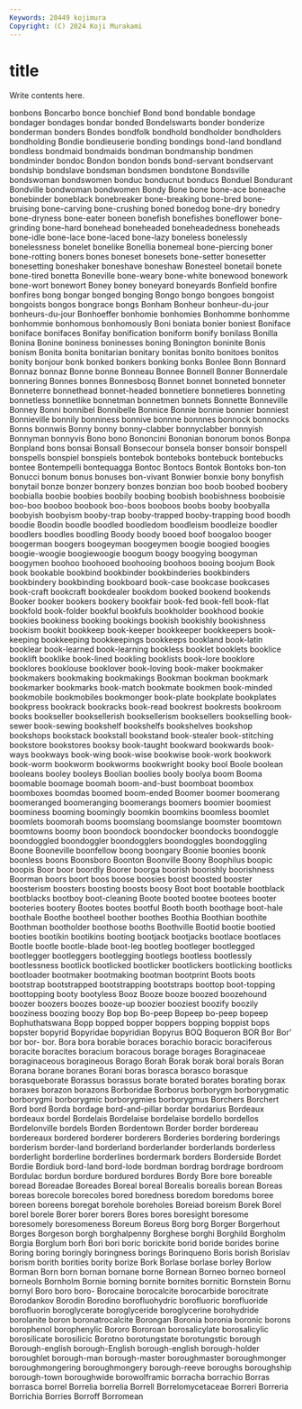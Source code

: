 ```yaml
---
Keywords: 20449 kojimura
Copyright: (C) 2024 Koji Murakami
---
```


# title

Write contents here.



bonbons Boncarbo bonce bonchief Bond bond bondable
bondage bondager bondages bondar bonded Bondelswarts bonder bonderize bonderman bonders
Bondes bondfolk bondhold bondholder bondholders bondholding Bondie bondieuserie bonding bondings
bond-land bondland bondless bondmaid bondmaids bondman bondmanship bondmen bondminder bondoc
Bondon bondon bonds bond-servant bondservant bondship bondslave bondsman bondsmen bondstone
Bondsville bondswoman bondswomen bonduc bonducnut bonducs Bonduel Bondurant Bondville bondwoman
bondwomen Bondy Bone bone bone-ace boneache bonebinder boneblack bonebreaker bone-breaking
bone-bred bone-bruising bone-carving bone-crushing boned bonedog bone-dry bonedry bone-dryness bone-eater
boneen bonefish bonefishes boneflower bone-grinding bone-hard bonehead boneheaded boneheadedness boneheads
bone-idle bone-lace bone-laced bone-lazy boneless bonelessly bonelessness bonelet bonelike Bonellia
bonemeal bone-piercing boner bone-rotting boners bones boneset bonesets bone-setter bonesetter
bonesetting boneshaker boneshave boneshaw Bonesteel bonetail bonete bone-tired bonetta Boneville
bone-weary bone-white bonewood bonework bone-wort bonewort Boney boney boneyard boneyards
Bonfield bonfire bonfires bong bongar bonged bonging Bongo bongo bongoes
bongoist bongoists bongos bongrace bongs Bonham Bonheur bonheur-du-jour bonheurs-du-jour Bonhoeffer
bonhomie bonhomies Bonhomme bonhomme bonhommie bonhomous bonhomously Boni boniata bonier
boniest Boniface boniface bonifaces Bonifay bonification boniform bonify bonilass Bonilla
Bonina Bonine boniness boninesses boning Bonington boninite Bonis bonism Bonita
bonita bonitarian bonitary bonitas bonito bonitoes bonitos bonity bonjour bonk
bonked bonkers bonking bonks Bonlee Bonn Bonnard Bonnaz bonnaz Bonne
bonne Bonneau Bonnee Bonnell Bonner Bonnerdale bonnering Bonnes bonnes Bonnesbosq
Bonnet bonnet bonneted bonneter Bonneterre bonnethead bonnet-headed bonnetiere bonnetieres bonneting
bonnetless bonnetlike bonnetman bonnetmen bonnets Bonnette Bonneville Bonney Bonni bonnibel
Bonnibelle Bonnice Bonnie bonnie bonnier bonniest Bonnieville bonnily bonniness bonnive
bonnne bonnnes bonnock bonnocks Bonns bonnwis Bonny bonny bonny-clabber bonnyclabber
bonnyish Bonnyman bonnyvis Bono bono Bononcini Bononian bonorum bonos Bonpa
Bonpland bons bonsai Bonsall Bonsecour bonsela bonser bonsoir bonspell bonspells
bonspiel bonspiels bontebok bonteboks bontebuck bontebucks bontee Bontempelli bontequagga Bontoc
Bontocs Bontok Bontoks bon-ton Bonucci bonum bonus bonuses bon-vivant Bonwier
bonxie bony bonyfish bonytail bonze bonzer bonzery bonzes bonzian boo
boob boobed boobery boobialla boobie boobies boobily boobing boobish boobishness
booboisie boo-boo booboo boobook boo-boos booboos boobs booby boobyalla boobyish
boobyism booby-trap booby-trapped booby-trapping bood boodh boodie Boodin boodle boodled
boodledom boodleism boodleize boodler boodlers boodles boodling Boody boody booed
boof boogaloo booger boogerman boogers boogeyman boogeymen boogie boogied boogies
boogie-woogie boogiewoogie boogum boogy boogying boogyman boogymen boohoo boohooed boohooing
boohoos booing boojum Book book bookable bookbind bookbinder bookbinderies bookbinders
bookbindery bookbinding bookboard book-case bookcase bookcases book-craft bookcraft bookdealer bookdom
booked bookend bookends Booker booker bookers bookery bookfair book-fed book-fell
book-flat bookfold book-folder bookful bookfuls bookholder bookhood bookie bookies bookiness
booking bookings bookish bookishly bookishness bookism bookit bookkeep book-keeper bookkeeper
bookkeepers book-keeping bookkeeping bookkeepings bookkeeps bookland book-latin booklear book-learned book-learning
bookless booklet booklets booklice booklift booklike book-lined bookling booklists book-lore
booklore booklores booklouse booklover book-loving book-maker bookmaker bookmakers bookmaking bookmakings
Bookman bookman bookmark bookmarker bookmarks book-match bookmate bookmen book-minded bookmobile
bookmobiles bookmonger book-plate bookplate bookplates bookpress bookrack bookracks book-read bookrest
bookrests bookroom books bookseller booksellerish booksellerism booksellers bookselling book-sewer book-sewing
bookshelf bookshelfs bookshelves bookshop bookshops bookstack bookstall bookstand book-stealer book-stitching
bookstore bookstores booksy book-taught bookward bookwards book-ways bookways book-wing book-wise
bookwise book-work bookwork book-worm bookworm bookworms bookwright booky bool Boole
boolean booleans booley booleys Boolian boolies booly boolya boom Booma
boomable boomage boomah boom-and-bust boomboat boombox boomboxes boomdas boomed boom-ended
Boomer boomer boomerang boomeranged boomeranging boomerangs boomers boomier boomiest boominess
booming boomingly boomkin boomkins boomless boomlet boomlets boomorah booms boomslang
boomslange boomster boomtown boomtowns boomy boon boondock boondocker boondocks boondoggle
boondoggled boondoggler boondogglers boondoggles boondoggling Boone Booneville boonfellow boong boongary
Boonie boonies boonk boonless boons Boonsboro Boonton Boonville Boony Boophilus
boopic boopis Boor boor boordly Boorer boorga boorish boorishly boorishness
Boorman boors boort boos boose boosies boost boosted booster boosterism
boosters boosting boosts boosy Boot boot bootable bootblack bootblacks bootboy
boot-cleaning Boote booted bootee bootees booter booteries bootery Bootes bootes
bootful Booth booth boothage boot-hale boothale Boothe bootheel boother boothes
Boothia Boothian boothite Boothman bootholder boothose booths Boothville Bootid bootie
bootied booties bootikin bootikins booting bootjack bootjacks bootlace bootlaces Bootle
bootle bootle-blade boot-leg bootleg bootleger bootlegged bootlegger bootleggers bootlegging bootlegs
bootless bootlessly bootlessness bootlick bootlicked bootlicker bootlickers bootlicking bootlicks bootloader
bootmaker bootmaking bootman bootprint Boots boots bootstrap bootstrapped bootstrapping bootstraps
boottop boot-topping boottopping booty bootyless Booz Booze booze boozed boozehound
boozer boozers boozes booze-up boozier booziest boozify boozily booziness boozing
boozy Bop bop Bo-peep Bopeep bo-peep bopeep Bophuthatswana Bopp bopped
bopper boppers bopping boppist bops bopster bopyrid Bopyridae bopyridian Bopyrus
BOQ Boqueron BOR Bor Bor' bor bor- bor. Bora bora
borable boraces borachio boracic boraciferous boracite boracites boracium boracous borage
borages Boraginaceae boraginaceous boragineous Borago Borah Borak borak boral borals
Boran Borana borane boranes Borani boras borasca borasco borasque borasqueborate
Borassus borassus borate borated borates borating borax boraxes borazon borazons
Borboridae Borborus borborygm borborygmatic borborygmi borborygmic borborygmies borborygmus Borchers Borchert
Bord bord Borda bordage bord-and-pillar bordar bordarius Bordeaux bordeaux bordel
Bordelais Bordelaise bordelaise bordello bordellos Bordelonville bordels Borden Bordentown Border
border bordereau bordereaux bordered borderer borderers Borderies bordering borderings borderism
border-land borderland borderlander borderlands borderless borderlight borderline borderlines bordermark borders
Borderside Bordet Bordie Bordiuk bord-land bord-lode bordman bordrag bordrage bordroom
Bordulac bordun bordure bordured bordures Bordy Bore bore boreable boread
Boreadae Boreades Boreal boreal Borealis borealis borean Boreas boreas borecole
borecoles bored boredness boredom boredoms boree boreen boreens boregat borehole
boreholes Boreiad boreism Borek Borel borel borele Borer borer borers
Bores bores boresight boresome boresomely boresomeness Boreum Boreus Borg borg
Borger Borgerhout Borges Borgeson borgh borghalpenny Borghese borghi Borghild Borgholm
Borgia Borglum borh Bori bori boric borickite borid boride borides
borine Boring boring boringly boringness borings Borinqueno Boris borish Borislav
borism borith borities bority borize Bork Borlase borlase borley Borlow
Borman Born born bornan bornane borne Bornean Borneo borneo borneol
borneols Bornholm Bornie borning bornite bornites bornitic Bornstein Bornu bornyl
Boro boro boro- Borocaine borocalcite borocarbide borocitrate Borodankov Borodin Borodino
borofluohydric borofluoric borofluoride borofluorin boroglycerate boroglyceride boroglycerine borohydride borolanite boron
boronatrocalcite Borongan Boronia boronia boronic borons borophenol borophenylic Bororo Bororoan
borosalicylate borosalicylic borosilicate borosilicic Borotno borotungstate borotungstic borough Borough-english borough-English
borough-english borough-holder boroughlet borough-man borough-master boroughmaster boroughmonger boroughmongering boroughmongery borough-reeve
boroughs boroughship borough-town boroughwide borowolframic borracha borrachio Borras borrasca borrel
Borrelia borrelia Borrell Borrelomycetaceae Borreri Borreria Borrichia Borries Borroff Borromean
